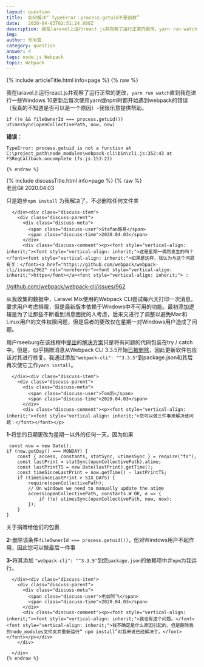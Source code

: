 ```yaml
---
layout: question
title:  如何解决“ TypeError：process.getuid不是函数”
date:   2020-04-03T02:51:24.000Z
description: 我在laravel上运行react.js并观察了运行正常的更改，yarn run watch直到我在进行一些Windows 10更新后每次使用yarn或n...
img: 
author: 乐米亚
category: question
answer: 4
tags: node.js Webpack
topic: Webpack
---
```

<div class="article-root">
  <div class="article">
    {% include articleTitle.html info=page %}
    {% raw %}
    <div class="article-content"><p><font style="vertical-align: inherit;"><font style="vertical-align: inherit;">我在laravel上运行react.js并观察了运行正常的更改，</font></font><code>yarn run watch</code><font style="vertical-align: inherit;"><font style="vertical-align: inherit;">直到我在进行一些Windows 10更新后每次使用yarn或npm时都开始遇到webpack的错误（我真的不知道是否可以是一个原因）-我很乐意提供帮助。</font></font></p>

<pre><code>if (!e &amp;&amp; fileOwnerId === process.getuid()) utimesSync(openCollectivePath, now, now)
</code></pre>

<p><strong><font style="vertical-align: inherit;"><font style="vertical-align: inherit;">错误：</font></font></strong></p>

<pre><code>TypeError: process.getuid is not a function at C:\project_path\node_modules\webpack-cli\bin\cli.js:352:43 at FSReqCallback.oncomplete (fs.js:153:23)
</code></pre></div>
    {% endraw %}
  </div>

  <div class="discuss-wrapper">
    {% include discussTitle.html info=page %}
    {% raw %}
    <div class="discuss-item">
        <div class="discuss-parent">
          <div class="discuss-meta">
            <span class="discuss-user">老丝Gil</span>
            <span class="discuss-time">2020.04.03</span>
          </div>
          <div class="discuss-comment"><p><font style="vertical-align: inherit;"><font style="vertical-align: inherit;">只是跑步</font></font><code>npm install</code><font style="vertical-align: inherit;"><font style="vertical-align: inherit;">
为我解决了。</font><font style="vertical-align: inherit;">不必删除任何文件夹</font></font></p></div>
        </div>
        
      </div><div class="discuss-item">
        <div class="discuss-parent">
          <div class="discuss-meta">
            <span class="discuss-user">Stafan路易</span>
            <span class="discuss-time">2020.04.03</span>
          </div>
          <div class="discuss-comment"><p><font style="vertical-align: inherit;"><font style="vertical-align: inherit;">这是星期一偶然发生的吗？</font><font style="vertical-align: inherit;">如果是这样，我认为与这个问题有关：</font><a href="https://github.com/webpack/webpack-cli/issues/962" rel="noreferrer"><font style="vertical-align: inherit;">https</font></a><font style="vertical-align: inherit;"> :
 </font></font><a href="https://github.com/webpack/webpack-cli/issues/962" rel="noreferrer"><font style="vertical-align: inherit;"><font style="vertical-align: inherit;">//github.com/webpack/webpack-cli/issues/962</font></font></a></p>

<p><font style="vertical-align: inherit;"><font style="vertical-align: inherit;">从我收集的数据中，Laravel Mix使用的Webpack CLI尝试每六天打印一次消息，要求用户考虑捐赠，但是最新版本依赖于Windows中不可用的功能。</font><font style="vertical-align: inherit;">最初添加逻辑是为了让那些不断看到消息困扰的人考虑，后来又进行了调整以避免Mac和Linux用户的文件权限问题，但是后者的更改仅在星期一对Windows用户造成了问题。</font></font></p>

<p><a href="https://github.com/webpack/webpack-cli/issues/962#issuecomment-502946992" rel="noreferrer"><font style="vertical-align: inherit;"></font></a><font style="vertical-align: inherit;"><font style="vertical-align: inherit;">用户rseeburg在该线程中</font><a href="https://github.com/webpack/webpack-cli/issues/962#issuecomment-502946992" rel="noreferrer"><font style="vertical-align: inherit;">提出</font></a><font style="vertical-align: inherit;">的</font><a href="https://github.com/webpack/webpack-cli/issues/962#issuecomment-502946992" rel="noreferrer"><font style="vertical-align: inherit;">解决方案</font></a><font style="vertical-align: inherit;">只是将有问题的代码包装在try / catch中。</font><font style="vertical-align: inherit;">但是，似乎捐赠消息</font><font style="vertical-align: inherit;">从Webpack CLI 3.3.5开始</font></font><a href="https://github.com/webpack/webpack-cli/releases/tag/v3.3.5" rel="noreferrer"><font style="vertical-align: inherit;"><font style="vertical-align: inherit;">已被删除</font></font></a><font style="vertical-align: inherit;"><font style="vertical-align: inherit;">，因此更新软件包应该对其进行修复。</font><font style="vertical-align: inherit;">我通过添加</font></font><code>"webpack-cli": "^3.3.5"</code><font style="vertical-align: inherit;"><font style="vertical-align: inherit;">到package.json和其后</font><font style="vertical-align: inherit;">再次使它工作</font></font><code>yarn install</code><font style="vertical-align: inherit;"><font style="vertical-align: inherit;">。</font></font></p></div>
        </div>
        
      </div><div class="discuss-item">
        <div class="discuss-parent">
          <div class="discuss-meta">
            <span class="discuss-user">Tom凯</span>
            <span class="discuss-time">2020.04.03</span>
          </div>
          <div class="discuss-comment"><p><font style="vertical-align: inherit;"><font style="vertical-align: inherit;">您可以做三件事来解决该问题：</font></font></p>

<p><strong><font style="vertical-align: inherit;"><font style="vertical-align: inherit;">1-</font></font></strong><font style="vertical-align: inherit;"><font style="vertical-align: inherit;">将您的日期更改为星期一以外的任何一天，因为如果</font></font></p>

<pre><code> const now = new Date();<font></font>
if (now.getDay() === MONDAY) {<font></font>
    const { access, constants, statSync, utimesSync } = require("fs");<font></font>
    const lastPrint = statSync(openCollectivePath).atime;<font></font>
    const lastPrintTS = new Date(lastPrint).getTime();<font></font>
    const timeSinceLastPrint = now.getTime() - lastPrintTS;<font></font>
    if (timeSinceLastPrint &gt; SIX_DAYS) {<font></font>
        require(openCollectivePath);<font></font>
        // On windows we need to manually update the atime<font></font>
        access(openCollectivePath, constants.W_OK, e =&gt; {<font></font>
            if (!e) utimesSync(openCollectivePath, now, now);<font></font>
        });<font></font>
    }<font></font>
}<font></font>
</code></pre>

<p><font style="vertical-align: inherit;"><font style="vertical-align: inherit;">关于捐赠给他们的包裹 </font></font></p>

<p><strong><font style="vertical-align: inherit;"><font style="vertical-align: inherit;">2-</font></font></strong><font style="vertical-align: inherit;"><font style="vertical-align: inherit;">删除该条件</font></font><code>fileOwnerId === process.getuid())</code><font style="vertical-align: inherit;"><font style="vertical-align: inherit;">，但对Windows用户不起作用，因此您可以做最后一件事</font></font></p>

<p><strong><font style="vertical-align: inherit;"><font style="vertical-align: inherit;">3-</font></font></strong><font style="vertical-align: inherit;"><font style="vertical-align: inherit;">将其添加      </font></font><code>"webpack-cli": "^3.3.5"</code><font style="vertical-align: inherit;"><font style="vertical-align: inherit;">到您</font></font><code>package.json</code><font style="vertical-align: inherit;"><font style="vertical-align: inherit;">的依赖项中并</font></font><code>npm</code><font style="vertical-align: inherit;"><font style="vertical-align: inherit;">为我</font><font style="vertical-align: inherit;">运行</font><font style="vertical-align: inherit;">。</font></font></p></div>
        </div>
        
      </div><div class="discuss-item">
        <div class="discuss-parent">
          <div class="discuss-meta">
            <span class="discuss-user">老丝阿飞</span>
            <span class="discuss-time">2020.04.03</span>
          </div>
          <div class="discuss-comment"><p><font style="vertical-align: inherit;"><font style="vertical-align: inherit;">我也有这个问题。</font><font style="vertical-align: inherit;">我不确定是什么原因引起的，但是删除我的node_modules文件夹并重新运行“ npm install”对我来说已经解决了。</font></font></p></div>
        </div>
        
      </div>
    {% endraw %}
  </div>
<div>
